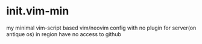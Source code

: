 # init.vim-min
my minimal vim-script based vim/neovim config with no plugin for server(on antique os) in region have no access to github
